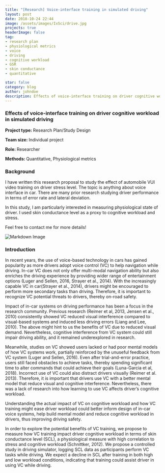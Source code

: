 ```yaml
---
title: "[Research] Voice-interface training in simulated driving"
layout: post
date: 2018-10-24 22:44
image: /assets/images/IxSci/drive.jpg
projects: true
headerImage: false
tag:
- research plan
- physiological metrics
- voice
- driving
- cognitive workload
- GSR
- skin conductance
- quantitative

star: false
category: blog
author: johndoe
description: Effects of voice-interface training on driver cognitive workload in simulated driving
---
```


### Effects of voice-interface training on driver cognitive workload in simulated driving
<b>Project type: </b> Research Plan/Study Design

<b>Team size: </b> Individual project

<b>Role: </b> Researcher

<b>Methods: </b> Quantitative, Physiological metrics

### Background
I have written this research proposal to study the effect of automobile VUI video training on driver stress level. The topic is anything about voice interface in car. There are many prior research studying driver performance in terms of error rate and lateral deviation.

In this study, I am particularly interested in measuring physiological state of driver. I used skin conductance level as a proxy to cognitive workload and stress.

Feel free to contact me for more details!

![Markdown Image][1]
### Introduction
In recent years, the use of voice-based technology in cars has gained popularity as more drivers adopt voice control (VC) to help navigation while driving. In-car VC does not only offer multi-modal navigation ability but also enriches the driving experience by providing wider range of entertainment options (Luger and Sellen, 2016, Strayer et al., 2014). With the increasingly capable VC in car(Strayer et al., 2014), drivers might be encouraged to perform more secondary tasks than driving. Therefore, it is important to recognize VC potential threats to drivers, thereby on-road safety.

Impact of in-car systems on driving performance has been a focus in the research community. Previous research (Reimer et al, 2013, Jensen et al., 2010) consistently showed VC reduced visual interference compared to visual-based systems and induced less driving errors (Liang and Lee, 2010). The above might hint to us the benefits of VC due to reduced visual demand. Nevertheless, cognitive interference from VC system could still impair driving ability, and it remained underexplored in research.

Meanwhile, studies on VC showed users lacked or had poor mental models of how VC systems work, partially reinforced by the unuseful feedback from VC system (Luger and Sellen, 2016). Even after trial-and-error practice, users still faced obstacles to achieve tasks, thereby spending significant time to alter commands that could achieve their goals (Luna-Garcia et al, 2018). Incorrect use of VC could also distract drivers visually (Reimer et al. 2013). Therefore, it is important that drivers use VC with a better mental model that reduce visual and cognitive interference. Nevertheless, there was a lack of research into how learning to use VC affects driver’s cognitive workload.

Understanding the actual impact of VC on cognitive workload and how VC training might ease driver workload could better inform design of in-car voice systems, help build mental model and reduce cognitive workload in drivers, thus improving driving safety.

In order to explore the potential benefits of VC training, we propose to measure how VC training impact driver cognitive workload in terms of skin conductance level (SCL), a physiological measure with high correlation to stress and cognitive workload (Schnittker, 2012). We propose a controlled study in driving simulator, logging SCL data as participants perform VC tasks while driving. We expect a decline in SCL after training in both high and low workload conditions, indicating that training could assist driver in using VC while driving.

[1]: https://chloenhy.github.io/assets/images/IxSci/drive.jpg
